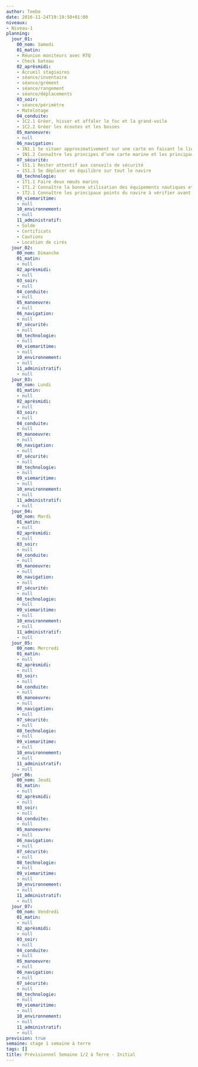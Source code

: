 ```yaml
---
author: Teebo
date: 2016-11-24T19:19:50+01:00
niveaux:
- Niveau-1
planning:
  jour_01:
    00_nom: Samedi
    01_matin:
    - Réunion moniteurs avec RTQ
    - Check bateau
    02_aprèsmidi:
    - Accueil stagiaires
    - séance/inventaire
    - séance/grément
    - séance/rangement
    - séance/déplacements
    03_soir:
    - séance/périmètre
    - Matelotage
    04_conduite:
    - 1C2.1 Gréer, hisser et affaler le foc et la grand-voile
    - 1C2.2 Gréer les écoutes et les bosses
    05_manoeuvre:
    - null
    06_navigation:
    - 1N1.1 Se situer approximativement sur une carte en faisant le lien avec le paysage
    - 1N1.2 Connaître les principes d’une carte marine et les principaux symboles
    07_sécurité:
    - 1S1.1 Rester attentif aux conseils de sécurité
    - 1S1.3 Se déplacer en équilibre sur tout le navire
    08_technologie:
    - 1T1.1 Faire deux nœuds marins
    - 1T1.2 Connaître la bonne utilisation des équipements nautiques et de vie à bord
    - 1T2.1 Connaître les principaux points du navire à vérifier avant une navigation
    09_viemaritime:
    - null
    10_environnement:
    - null
    11_administratif:
    - Solde
    - Certificats
    - Cautions
    - Location de cirés
  jour_02:
    00_nom: Dimanche
    01_matin:
    - null
    02_aprèsmidi:
    - null
    03_soir:
    - null
    04_conduite:
    - null
    05_manoeuvre:
    - null
    06_navigation:
    - null
    07_sécurité:
    - null
    08_technologie:
    - null
    09_viemaritime:
    - null
    10_environnement:
    - null
    11_administratif:
    - null
  jour_03:
    00_nom: Lundi
    01_matin:
    - null
    02_aprèsmidi:
    - null
    03_soir:
    - null
    04_conduite:
    - null
    05_manoeuvre:
    - null
    06_navigation:
    - null
    07_sécurité:
    - null
    08_technologie:
    - null
    09_viemaritime:
    - null
    10_environnement:
    - null
    11_administratif:
    - null
  jour_04:
    00_nom: Mardi
    01_matin:
    - null
    02_aprèsmidi:
    - null
    03_soir:
    - null
    04_conduite:
    - null
    05_manoeuvre:
    - null
    06_navigation:
    - null
    07_sécurité:
    - null
    08_technologie:
    - null
    09_viemaritime:
    - null
    10_environnement:
    - null
    11_administratif:
    - null
  jour_05:
    00_nom: Mercredi
    01_matin:
    - null
    02_aprèsmidi:
    - null
    03_soir:
    - null
    04_conduite:
    - null
    05_manoeuvre:
    - null
    06_navigation:
    - null
    07_sécurité:
    - null
    08_technologie:
    - null
    09_viemaritime:
    - null
    10_environnement:
    - null
    11_administratif:
    - null
  jour_06:
    00_nom: Jeudi
    01_matin:
    - null
    02_aprèsmidi:
    - null
    03_soir:
    - null
    04_conduite:
    - null
    05_manoeuvre:
    - null
    06_navigation:
    - null
    07_sécurité:
    - null
    08_technologie:
    - null
    09_viemaritime:
    - null
    10_environnement:
    - null
    11_administratif:
    - null
  jour_07:
    00_nom: Vendredi
    01_matin:
    - null
    02_aprèsmidi:
    - null
    03_soir:
    - null
    04_conduite:
    - null
    05_manoeuvre:
    - null
    06_navigation:
    - null
    07_sécurité:
    - null
    08_technologie:
    - null
    09_viemaritime:
    - null
    10_environnement:
    - null
    11_administratif:
    - null
prevision: true
semaine: stage 1 semaine à terre
tags: []
title: Prévisionnel Semaine 1/2 à Terre - Initial
---
```

